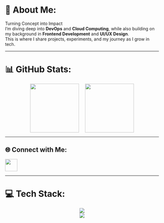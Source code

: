 # 💫 About Me:
Turning Concept into Impact  
I’m diving deep into **DevOps** and **Cloud Computing**, while also building on my background in **Frontend Development** and **UI/UX Design**.  
This is where I share projects, experiments, and my journey as I grow in tech.  

---

# 📊 GitHub Stats:
<p align="center" style="display: flex; gap: 20px; justify-content: center;">
  <img src="https://github-readme-stats.vercel.app/api/top-langs/?username=Ced4Codes&theme=tokyonight&hide_border=false&layout=compact" height="160px"/>
  <img src="https://nirzak-streak-stats.vercel.app/?user=Ced4Codes&theme=tokyonight&hide_border=false" height="160px"/>
</p>

---

## 🌐 Connect with Me:
<p align="left">
  <a href="https://linkedin.com/in/paclicedric" target="_blank">
    <img src="https://skillicons.dev/icons?i=linkedin" height="40"/>
  </a>
</p>

---

# 💻 Tech Stack:
<p align="center">
  <img src="https://skillicons.dev/icons?i=html,css,js,python,php,bash,powershell,docker,aws,fastapi,express,tailwind,figma" /><br/>
  <img src="https://skillicons.dev/icons?i=wordpress,apache,mysql,mongodb,postgres,arduino,postman,notion,powerbi" />
</p>
